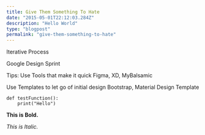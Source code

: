 ```yaml
---
title: Give Them Something To Hate
date: "2015-05-01T22:12:03.284Z"
description: "Hello World"
type: "blogpost"
permalink: "give-them-something-to-hate"
---
```


Iterative Process

Google Design Sprint


Tips:
Use Tools that make it quick
Figma, XD, MyBalsamic

Use Templates to let go of initial design
Bootstrap, Material Design Template

	def testFunction():
		print("Hello")

**This is Bold.**

_This is Italic._